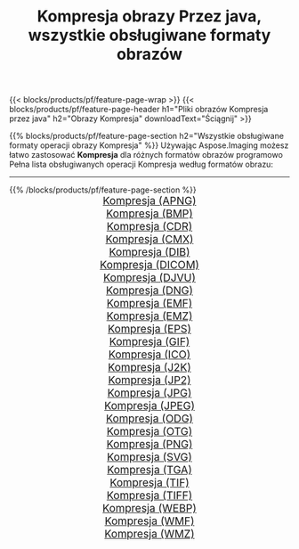﻿---
title: Kompresja obrazy Przez java, wszystkie obsługiwane formaty obrazów 
weight: 3920
url: /pl/java/compress 
lang: pl
langdirlevel: 2
locales: zh-hans,ja,it,ru,de,es,fr,nl,id,lt,pl,pt,vi,tr,ko,zh-hant,ar,hi,th,sv,cs,uk,he
description: Używając Aspose.Imaging możesz łatwo Kompresja obrazy Via java
---

{{< blocks/products/pf/feature-page-wrap >}}
{{< blocks/products/pf/feature-page-header h1="Pliki obrazów Kompresja przez java" h2="Obrazy Kompresja" downloadText="Ściągnij" >}}


{{% blocks/products/pf/feature-page-section  h2="Wszystkie obsługiwane formaty operacji obrazy Kompresja" %}}
Używając Aspose.Imaging możesz łatwo zastosować **Kompresja** dla różnych formatów obrazów programowo
<br/>
Pełna lista obsługiwanych operacji Kompresja według formatów obrazu:
<hr/>
{{% /blocks/products/pf/feature-page-section %}}
<div class="container-fluid productfamilypage bg-gray">
    <div class="convertypes bg-gray agp-content section">
        <div class="container">
		<div class="row other-converters" style="gap: 10px;font-size: 19px;text-align:center;">
		    <div class='col-md-2 other-converter remove-lp remove-rp'><a href="/imaging/pl/java/compress/apng" style="padding:15px;">Kompresja (APNG)</a></div><div class='col-md-2 other-converter remove-lp remove-rp'><a href="/imaging/pl/java/compress/bmp" style="padding:15px;">Kompresja (BMP)</a></div><div class='col-md-2 other-converter remove-lp remove-rp'><a href="/imaging/pl/java/compress/cdr" style="padding:15px;">Kompresja (CDR)</a></div><div class='col-md-2 other-converter remove-lp remove-rp'><a href="/imaging/pl/java/compress/cmx" style="padding:15px;">Kompresja (CMX)</a></div><div class='col-md-2 other-converter remove-lp remove-rp'><a href="/imaging/pl/java/compress/dib" style="padding:15px;">Kompresja (DIB)</a></div><div class='col-md-2 other-converter remove-lp remove-rp'><a href="/imaging/pl/java/compress/dicom" style="padding:15px;">Kompresja (DICOM)</a></div><div class='col-md-2 other-converter remove-lp remove-rp'><a href="/imaging/pl/java/compress/djvu" style="padding:15px;">Kompresja (DJVU)</a></div><div class='col-md-2 other-converter remove-lp remove-rp'><a href="/imaging/pl/java/compress/dng" style="padding:15px;">Kompresja (DNG)</a></div><div class='col-md-2 other-converter remove-lp remove-rp'><a href="/imaging/pl/java/compress/emf" style="padding:15px;">Kompresja (EMF)</a></div><div class='col-md-2 other-converter remove-lp remove-rp'><a href="/imaging/pl/java/compress/emz" style="padding:15px;">Kompresja (EMZ)</a></div><div class='col-md-2 other-converter remove-lp remove-rp'><a href="/imaging/pl/java/compress/eps" style="padding:15px;">Kompresja (EPS)</a></div><div class='col-md-2 other-converter remove-lp remove-rp'><a href="/imaging/pl/java/compress/gif" style="padding:15px;">Kompresja (GIF)</a></div><div class='col-md-2 other-converter remove-lp remove-rp'><a href="/imaging/pl/java/compress/ico" style="padding:15px;">Kompresja (ICO)</a></div><div class='col-md-2 other-converter remove-lp remove-rp'><a href="/imaging/pl/java/compress/j2k" style="padding:15px;">Kompresja (J2K)</a></div><div class='col-md-2 other-converter remove-lp remove-rp'><a href="/imaging/pl/java/compress/jp2" style="padding:15px;">Kompresja (JP2)</a></div><div class='col-md-2 other-converter remove-lp remove-rp'><a href="/imaging/pl/java/compress/jpg" style="padding:15px;">Kompresja (JPG)</a></div><div class='col-md-2 other-converter remove-lp remove-rp'><a href="/imaging/pl/java/compress/jpeg" style="padding:15px;">Kompresja (JPEG)</a></div><div class='col-md-2 other-converter remove-lp remove-rp'><a href="/imaging/pl/java/compress/odg" style="padding:15px;">Kompresja (ODG)</a></div><div class='col-md-2 other-converter remove-lp remove-rp'><a href="/imaging/pl/java/compress/otg" style="padding:15px;">Kompresja (OTG)</a></div><div class='col-md-2 other-converter remove-lp remove-rp'><a href="/imaging/pl/java/compress/png" style="padding:15px;">Kompresja (PNG)</a></div><div class='col-md-2 other-converter remove-lp remove-rp'><a href="/imaging/pl/java/compress/svg" style="padding:15px;">Kompresja (SVG)</a></div><div class='col-md-2 other-converter remove-lp remove-rp'><a href="/imaging/pl/java/compress/tga" style="padding:15px;">Kompresja (TGA)</a></div><div class='col-md-2 other-converter remove-lp remove-rp'><a href="/imaging/pl/java/compress/tif" style="padding:15px;">Kompresja (TIF)</a></div><div class='col-md-2 other-converter remove-lp remove-rp'><a href="/imaging/pl/java/compress/tiff" style="padding:15px;">Kompresja (TIFF)</a></div><div class='col-md-2 other-converter remove-lp remove-rp'><a href="/imaging/pl/java/compress/webp" style="padding:15px;">Kompresja (WEBP)</a></div><div class='col-md-2 other-converter remove-lp remove-rp'><a href="/imaging/pl/java/compress/wmf" style="padding:15px;">Kompresja (WMF)</a></div><div class='col-md-2 other-converter remove-lp remove-rp'><a href="/imaging/pl/java/compress/wmz" style="padding:15px;">Kompresja (WMZ)</a></div>
                </div>
        </div>
    </div>
</div>
<br/>
